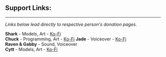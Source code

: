 ## Support Links:
***
_Links below lead directly to respective person's donation pages._  

**Shark** - Models, Art -  [Ko-Fi](https://ko-fi.com/sharkmods)  
**Chuck** - Programming, Art - [Ko-Fi](https://ko-fi.com/chuckleberryfinn) 
**Jade** - Voiceover - [Ko-Fi](https://ko-fi.com/jadedp)  
**Raven & Gabby** - Sound, Voiceover  
**Cytt** - Models, Art - [Ko-Fi](https://ko-fi.com/cytt)  
